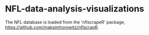 # NFL-data-analysis-visualizations
The NFL database is loaded from the 'nflscrapeR' package, https://github.com/maksimhorowitz/nflscrapR.
